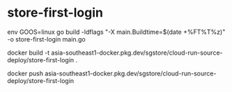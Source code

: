 # store-first-login
env GOOS=linux go build -ldflags "-X main.Buildtime=$(date +%FT%T%z)" -o store-first-login main.go


docker build -t asia-southeast1-docker.pkg.dev/sgstore/cloud-run-source-deploy/store-first-login .

docker push asia-southeast1-docker.pkg.dev/sgstore/cloud-run-source-deploy/store-first-login